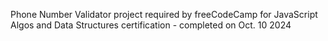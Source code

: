 Phone Number Validator project required by freeCodeCamp for JavaScript Algos and Data Structures certification - completed on Oct. 10 2024
